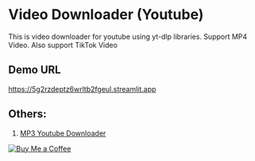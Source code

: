 # Video Downloader (Youtube)

This is video downloader for youtube using yt-dlp libraries.
Support MP4 Video. Also support TikTok Video 




## Demo URL
https://5g2rzdeptz6wrltb2fgeul.streamlit.app

## Others:
1. [MP3 Youtube Downloader](https://ytds-mp3-98jsbsavspigh7yhvvigapp.streamlit.app)

[![Buy Me a Coffee](https://img.buymeacoffee.com/button-api/?text=Buy%20me%20a%20coffee&emoji=☕&slug=suriyakame&button_colour=FFDD00&font_colour=000000&font_family=Cookie&outline_colour=000000&coffee_colour=ffffff)](https://buymeacoffee.com/suriyakame)


